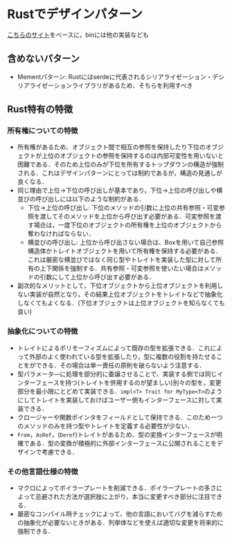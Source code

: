# Rustでデザインパターン

[こちらのサイト](https://github.com/fadeevab/design-patterns-rust)をベースに，binには他の実装なども

## 含めないパターン

- Mementパターン: Rustにはserdeに代表されるシリアライゼーション・デシリアライゼーションライブラリがあるため、そちらを利用すべき

## Rust特有の特徴

### 所有権についての特徴

- 所有権があるため、オブジェクト間で相互の参照を保持したり下位のオブジェクトが上位のオブジェクトの参照を保持するのは内部可変性を用いないと困難である．そのため上位のみが下位を所有するトップダウンの構造が強制される．これはデザインパターンにとっては制約であるが，構造の見通しが良くなる．
- 同じ理由で上位→下位の呼び出しが基本であり，下位→上位の呼び出しや横並びの呼び出しには以下のような制約がある．
  - 下位→上位の呼び出し: 下位のメソッドの引数に上位の共有参照・可変参照を渡してそのメソッドを上位から呼び出す必要がある．可変参照を渡す場合は，一度下位のオブジェクトの所有権を上位のオブジェクトから奪わなければならない．
  - 横並びの呼び出し: 上位から呼び出さない場合は、Boxを用いて自己参照構造体かトレイトオブジェクトを用いて所有権を保持する必要がある．これは厳密な横並びではなく同じ型やトレイトを実装した型に対して所有の上下関係を強制する．共有参照・可変参照を使いたい場合はメソッドの引数にして上位から呼び出す必要がある．
- 副次的なメリットとして，下位オブジェクトから上位オブジェクトを利用しない実装が自然となり，その結果上位オブジェクトをトレイトなどで抽象化しなくてもよくなる．(下位オブジェクトは上位オブジェクトを知らなくても良い)

### 抽象化についての特徴

- トレイトによるポリモーフィズムによって既存の型を拡張できる．これによって外部のよく使われている型を拡張したり，型に複数の役割を持たせることをができる．その場合は単一責任の原則を破らないよう注意する．
- 型パラメータ―に処理を部分的に委譲させることで、実装する側では同じインターフェースを持つ(トレイトを併用するのが望ましい)別々の型を，変更部分を最小限にとどめて実装できる．`impl<T> Trait for MyType<T>`のようにしてトレイトを実装しておけばユーザー側もインターフェースに対して実装できる．
- クロージャーや関数ポインタをフィールドとして保持できる．このため一つのメソッドのみを持つ型やトレイトを定義する必要性が少ない．
- `From`，`AsRef`，(`Deref`)トレイトがあるため、型の変換インターフェースが明確である．型の変換が積極的に外部インターフェースに公開されることをデザインで考慮できる．

### その他言語仕様の特徴

- マクロによってボイラープレートを削減できる．ポイラープレートの多さによって忌避された方法が選択肢に上がり，本当に変更すべき部分に注目できる．
- 厳密なコンパイル時チェックによって、他の言語においてバグを減らすための抽象化が必要ないときがある．列挙体などを使えば適切な変更を将来的に強制できる．
